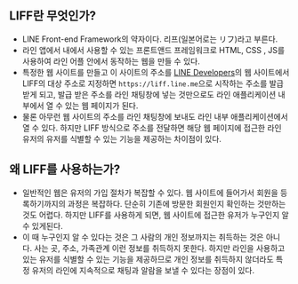 ## LIFF란 무엇인가?

- LINE Front-end Framework의 약자이다. 리프(일본어로는 リフ)라고 부른다.
- 라인 앱에서 내에서 사용할 수 있는 프론트앤드 프레임워크로 HTML, CSS , JS를 사용하여 라인 어플 안에서 동작하는 웹을 만들 수 있다.
- 특정한 웹 사이트를 만들고 이 사이트의 주소를 [LINE Developers](Developershttps://developers.line.biz/)의 웹 사이트에서 LIFF의 대상 주소로 지정하면 `https://liff.line.me`으로 시작하는 주소를 발급 받게 되고, 발급 받은 주소를 라인 채팅창에 넣는 것만으로도 라인 애플리케이션 내부에서 열 수 있는 웹 페이지가 된다.
- 물론 아무런 웹 사이트의 주소를 라인 채팅창에 보내도 라인 내부 애플리케이션에서 열 수 있다. 하지만 LIFF 방식으로 주소를 전달하면 해당 웹 페이지에 접근한 라인 유저의 유저를 식별할 수 있는 기능을 제공하는 차이점이 있다.

## 왜 LIFF를 사용하는가?

- 일반적인 웹은 유저의 가입 절차가 복잡할 수 있다. 웹 사이트에 들어가서 회원을 등록하기까지의 과정은 복잡하다. 단순히 기존에 방문한 회원인지 확인하는 것만하는 것도 어렵다. 하지만 LIFF를 사용하게 되면, 웹 사이트에 접근한 유저가 누구인지 알 수 있게된다.
- 이 때 누구인지 알 수 있다는 것은 그 사람의 개인 정보까지는 취득하는 것은 아니다. 사는 곳, 주소, 가족관계 이런 정보를 취득하지 못한다. 하지만 라인을 사용하고 있는 유저를 식별할 수 있는 기능을 제공하므로 개인 정보를 취득하지 않더라도 특정 유저의 라인에 지속적으로 채팅과 알람을 보낼 수 있다는 장점이 있다.

